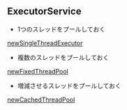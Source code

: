 ## ExecutorService

* 1つのスレッドをプールしておく

[newSingleThreadExecutor](newSingleThreadExecutor)

* 複数のスレッドをプールしておく

[newFixedThreadPool](newFixedThreadPool)

* 増減させるスレッドをプールしておく

[newCachedThreadPool](newCachedThreadPool)
